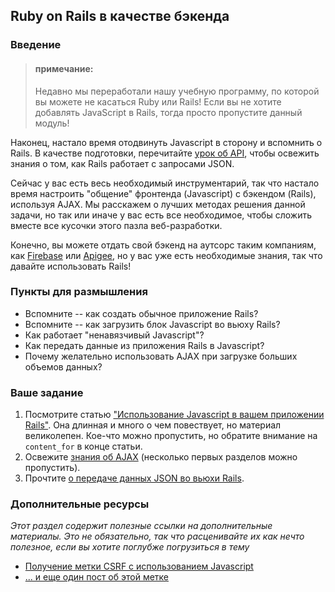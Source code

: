 ## Ruby on Rails в качестве бэкенда

### Введение

> #### примечание:
> Недавно мы переработали нашу учебную программу, по которой вы можете не касаться Ruby или Rails! Если вы не хотите добавлять JavaScript в Rails, тогда просто пропустите данный модуль!

Наконец, настало время отодвинуть Javascript в сторону и вспомнить о Rails. В качестве подготовки, перечитайте [урок об API](/ruby-on-rails/apis-and-building-your-own), чтобы освежить знания о том, как Rails работает с запросами JSON.

Сейчас у вас есть весь необходимый инструментарий, так что настало время настроить "общение" фронтенда (Javascript) с бэкендом (Rails), используя AJAX. Мы расскажем о лучших методах решения данной задачи, но так или иначе у вас есть все необходимое, чтобы сложить вместе все кусочки этого пазла веб-разработки.

Конечно, вы можете отдать свой бэкенд на аутсорс таким компаниям, как [Firebase](https://www.firebase.com/) или [Apigee](http://apigee.com/), но у вас уже есть необходимые знания, так что давайте использовать Rails!

### Пункты для размышления

* Вспомните -- как создать обычное приложение Rails?
* Вспомните -- как загрузить блок Javascript во вьюху Rails?
* Как работает "ненавязчивый Javascript"?
* Как передать данные из приложения Rails в Javascript?
* Почему желательно использовать AJAX при загрузке больших объемов данных?

### Ваше задание

1. Посмотрите статью ["Использование Javascript в вашем приложении Rails"](http://railsapps.github.io/rails-javascript-include-external.html). Она длинная и много о чем повествует, но материал великолепен. Кое-что можно пропустить, но обратите внимание на `content_for` в конце статьи.
2. Освежите [знания об AJAX](http://rusrails.ru/working-with-javascript-in-rails) (несколько первых разделов можно пропустить).
2. Прочтите [о передаче данных JSON во вьюхи Rails](http://jfire.io/blog/2012/04/30/how-to-securely-bootstrap-json-in-a-rails-view).

### Дополнительные ресурсы

*Этот раздел содержит полезные ссылки на дополнительные материалы. Это не обязательно, так что расценивайте их как нечто полезное, если вы хотите поглубже погрузиться в тему*

* [Получение метки CSRF с использованием Javascript](http://stackoverflow.com/questions/7203304/warning-cant-verify-csrf-token-authenticity-rails)
* [... и еще один пост об этой метке](http://stackoverflow.com/questions/8503447/rails-how-to-add-csrf-protection-to-forms-created-in-javascript)
